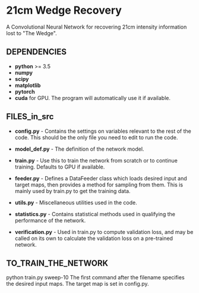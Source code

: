 # 21cm Wedge Recovery

A Convolutional Neural Network for recovering 21cm intensity information lost to "The Wedge".

## DEPENDENCIES
* **python** >= 3.5
* **numpy**
* **scipy**
* **matplotlib**
* **pytorch**
* **cuda** for GPU. The program will automatically use it if available.

## FILES_in_src
* **config.py** - Contains the settings on variables relevant to the rest of the code. This should be the only file you need to edit to run the code.

* **model_def.py** - The definition of the network model.

* **train.py** - Use this to train the network from scratch or to continue training. Defaults to GPU if available.

* **feeder.py** - Defines a DataFeeder class which loads desired input and target maps, then provides a method for sampling from them. This is mainly used by train.py to get the training data.

* **utils.py** - Miscellaneous utilities used in the code. 

* **statistics.py** - Contains statistical methods used in qualifying the performance of the network.

* **verification.py** - Used in train.py to compute validation loss, and may be called on its own to calculate the validation loss on a pre-trained network.

## TO_TRAIN_THE_NETWORK
python train.py sweep-10
The first command after the filename specifies the desired input maps. The target map is set in config.py.